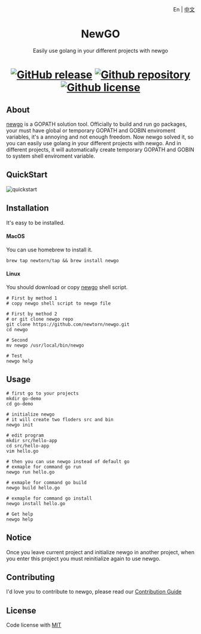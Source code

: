 <p align="right">En | <a href="./doc/README-zh_cn.md">中文</a>
<div align="center">
<h1>NewGO</h1>

Easily use golang in your different projects with newgo

[![GitHub release](https://img.shields.io/github/release/newtorn/newgo.svg)](https://github.com/newtorn/newgo/releases)
[![Github repository](https://img.shields.io/appveyor/ci/gruntjs/grunt.svg)](https://github.com/newtorn/newgo.git)
[![Github license](https://img.shields.io/github/license/newtorn/newgo.svg)](LICENSE)
===
</div>

## About

[newgo](https://github.com/newtorn/newgo.git) is a GOPATH solution tool. 
Officially to build and run go packages, your must have global or temporary GOPATH and GOBIN enviroment variables, it's a annoying and not enough freedom.
Now newgo solved it, so you can easily use golang in your different projects with newgo. And in different projects, it will automatically create temporary GOPATH and GOBIN to system shell enviroment variable.


## QuickStart

![quickstart](assets/quickstart.gif)


## Installation

It's easy to be installed.

#### MacOS
You can use homebrew to install it.
```
brew tap newtorn/tap && brew install newgo
```

#### Linux
You should download or copy [newgo](https://github.com/newtorn/newgo.git) shell script.
```
# First by method 1
# copy newgo shell script to newgo file

# First by method 2
# or git clone newgo repo
git clone https://github.com/newtorn/newgo.git
cd newgo

# Second
mv newgo /usr/local/bin/newgo

# Test
newgo help
```


## Usage

```
# first go to your projects
mkdir go-demo
cd go-demo

# initialize newgo
# it will create two floders src and bin
newgo init

# edit program
mkdir src/hello-app
cd src/hello-app
vim hello.go

# then you can use newgo instead of default go
# exmaple for command go run
newgo run hello.go

# exmaple for command go build
newgo build hello.go

# exmaple for command go install
newgo install hello.go

# Get help
newgo help
```

## Notice

Once you leave current project and initialize newgo in another project, when you enter this project you must reinitialize again to use newgo.

## Contributing

I'd love you to contribute to newgo, please read our [Contribution Guide](CONTRIBUTING.md)

## License

Code license with [MIT](LICENSE)